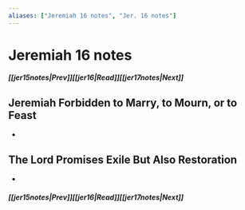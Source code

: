 ```yaml
---
aliases: ["Jeremiah 16 notes", "Jer. 16 notes"]
---
```

# Jeremiah 16 notes
##### <span class=arrow-left></span>[[jer15notes|Prev]]<span class=navigation-separator></span>[[jer16|Read]]<span class=navigation-separator></span>[[jer17notes|Next]]<span class=arrow-right></span>
## Jeremiah Forbidden to Marry, to Mourn, or to Feast
- 
## The Lord Promises Exile But Also Restoration
- 
##### <span class=arrow-left></span>[[jer15notes|Prev]]<span class=navigation-separator></span>[[jer16|Read]]<span class=navigation-separator></span>[[jer17notes|Next]]<span class=arrow-right></span>